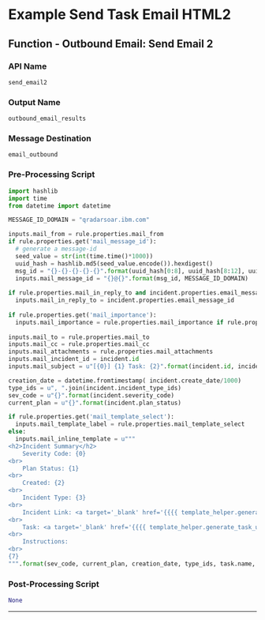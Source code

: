 <!--
    DO NOT MANUALLY EDIT THIS FILE
    THIS FILE IS AUTOMATICALLY GENERATED WITH resilient-sdk codegen
-->

# Example Send Task Email HTML2

## Function - Outbound Email: Send Email 2

### API Name
`send_email2`

### Output Name
`outbound_email_results`

### Message Destination
`email_outbound`

### Pre-Processing Script
```python
import hashlib
import time
from datetime import datetime

MESSAGE_ID_DOMAIN = "qradarsoar.ibm.com"

inputs.mail_from = rule.properties.mail_from
if rule.properties.get('mail_message_id'):
  # generate a message-id
  seed_value = str(int(time.time()*1000))
  uuid_hash = hashlib.md5(seed_value.encode()).hexdigest()
  msg_id = "{}-{}-{}-{}-{}".format(uuid_hash[0:8], uuid_hash[8:12], uuid_hash[12:16], uuid_hash[16:20], uuid_hash[20:])
  inputs.mail_message_id = "{}@{}".format(msg_id, MESSAGE_ID_DOMAIN)
  
if rule.properties.mail_in_reply_to and incident.properties.email_message_id:
  inputs.mail_in_reply_to = incident.properties.email_message_id
  
if rule.properties.get('mail_importance'):
  inputs.mail_importance = rule.properties.mail_importance if rule.properties.mail_importance else None
  
inputs.mail_to = rule.properties.mail_to
inputs.mail_cc = rule.properties.mail_cc
inputs.mail_attachments = rule.properties.mail_attachments
inputs.mail_incident_id = incident.id
inputs.mail_subject = u"[{0}] {1} Task: {2}".format(incident.id, incident.name, task.name)

creation_date = datetime.fromtimestamp( incident.create_date/1000)
type_ids = u", ".join(incident.incident_type_ids)
sev_code = u"{}".format(incident.severity_code)
current_plan = u"{}".format(incident.plan_status)

if rule.properties.get('mail_template_select'):
  inputs.mail_template_label = rule.properties.mail_template_select
else:
  inputs.mail_inline_template = u"""
<h2>Incident Summary</h2>
    Severity Code: {0}
<br>
    Plan Status: {1}
<br>
    Created: {2}
<br>
    Incident Type: {3}
<br>
    Incident Link: <a target='_blank' href='{{{{ template_helper.generate_incident_url({5}) }}}}'>{5}</a>
<br>
    Task: <a target='_blank' href='{{{{ template_helper.generate_task_url({5},{6}) }}}}'>{4}</a>
<br>
    Instructions: 
<br>
{7}
""".format(sev_code, current_plan, creation_date, type_ids, task.name, incident.id, task.id, task.instructions.get("content") if task.instructions else '-')

```

### Post-Processing Script
```python
None
```

---

